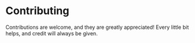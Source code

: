 # Contributing

Contributions are welcome, and they are greatly appreciated!
Every little bit helps, and credit will always be given.